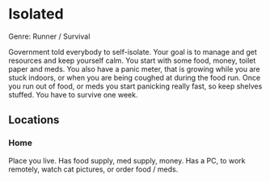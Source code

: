 # Isolated

Genre: Runner / Survival

Government told everybody to self-isolate. Your goal is to manage and get resources and keep yourself calm. 
You start with some food, money, toilet paper and meds.
You also have a panic meter, that is growing while you are stuck indoors, or when you are being coughed at during the food run. 
Once you run out of food, or meds you start panicking really fast, so keep shelves stuffed.
You have to survive one week. 

## Locations
### Home
Place you live.
Has food supply, med supply, money.
Has a PC, to work remotely, watch cat pictures, or order food / meds.
